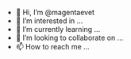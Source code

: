 - 👋 Hi, I’m @magentaevet
- 👀 I’m interested in ...
- 🌱 I’m currently learning ...
- 💞️ I’m looking to collaborate on ...
- 📫 How to reach me ...

<!---
magentaevet/magentaevet is a ✨ special ✨ repository because its `README.md` (this file) appears on your GitHub profile.
You can click the Preview link to take a look at your changes.
--->
